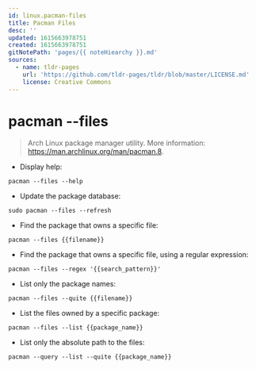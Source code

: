 ```yaml
---
id: linux.pacman-files
title: Pacman Files
desc: ''
updated: 1615663978751
created: 1615663978751
gitNotePath: 'pages/{{ noteHiearchy }}.md'
sources:
  - name: tldr-pages
    url: 'https://github.com/tldr-pages/tldr/blob/master/LICENSE.md'
    license: Creative Commons
---
```

# pacman --files

> Arch Linux package manager utility.
> More information: <https://man.archlinux.org/man/pacman.8>.

- Display help:

`pacman --files --help`

- Update the package database:

`sudo pacman --files --refresh`

- Find the package that owns a specific file:

`pacman --files {{filename}}`

- Find the package that owns a specific file, using a regular expression:

`pacman --files --regex '{{search_pattern}}'`

- List only the package names:

`pacman --files --quite {{filename}}`

- List the files owned by a specific package:

`pacman --files --list {{package_name}}`

- List only the absolute path to the files:

`pacman --query --list --quite {{package_name}}`


